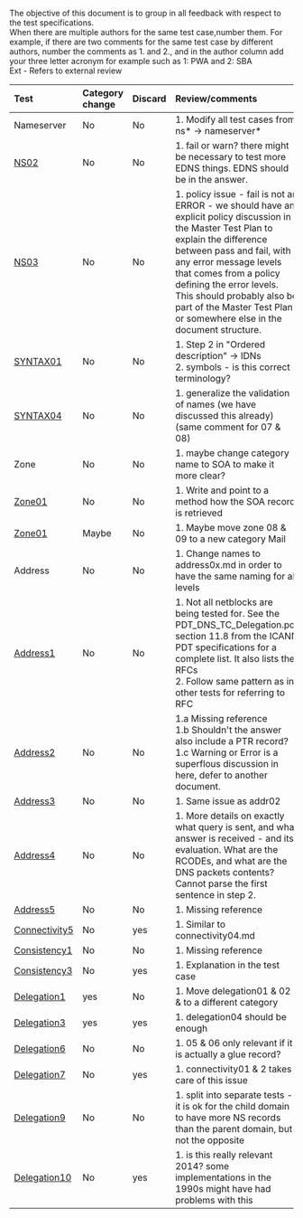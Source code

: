 The objective of this document is to group in all feedback with respect to
the test specifications.<br/>
When there are multiple authors for the same test case,number them. For
example, if there are two comments for the same test case by different
authors, number the comments as 1. and 2., and in the author column add your
three letter acronym  for example such as 1: PWA and 2: SBA <br/>
Ext - Refers to external review <br/>

| Test   | Category change | Discard | Review/comments                  | Author   |
|:-------|:---------|:--------|:----------------------------------------|:---------|
| Nameserver | No | No | 1. Modify all test cases from ns* -> nameserver*  | 1. SBA |
| [NS02](Nameserver-TP/ns02.md) | No | No | 1. fail or warn? there might be necessary to test more EDNS things. EDNS should be in the answer. | 1. Ext |
| [NS03](Nameserver-TP/ns03.md) | No | No | 1.  policy issue - fail is not an ERROR - we should have an explicit policy discussion in the Master Test Plan to explain the difference between pass and fail, with any error message levels that comes from a policy defining the error levels. This should probably also be part of the Master Test Plan or somewhere else in the document structure. | 1. Ext |
| [SYNTAX01](Syntax-TP/syntax01.md) | No | No | 1. Step 2 in "Ordered description" -> IDNs <br/> 2. symbols - is this correct terminology? | 1. SBA <br/> 2. Ext |
| [SYNTAX04](Syntax-TP/syntax04.md) | No | No | 1. generalize the validation of names (we have discussed this already) (same comment for 07 & 08)| 1. Ext |
| Zone | No | No | 1. maybe change category name to SOA to make it more clear?| 1. Ext |
| [Zone01](Zone-TP/zone01.md) | No | No | 1. Write and point to a method how the SOA record is retrieved| 1. SBA |
| [Zone01](Zone-TP/zone08.md) | Maybe | No | 1. Maybe move zone 08 & 09 to a new category Mail| 1. SBA |
| Address | No | No | 1. Change names to address0x.md in order to have the same naming for all levels| 1.PWA |
| [Address1](Address-TP/addr01.md) | No | No | 1. Not all netblocks are being tested for. See the PDT_DNS_TC_Delegation.pdf section 11.8 from the ICANN PDT specifications for a complete list. It also lists the RFCs <br/> 2. Follow same pattern as in other tests for referring to RFC | 1.PWA <br/> 2. SBA |
| [Address2](Address-TP/addr02.md) | No | No | 1.a Missing reference <br/> 1.b Shouldn't the answer also include a PTR record? <br/> 1.c Warning or Error is a superflous discussion in here, defer to another document. | 1.PWA |
| [Address3](Address-TP/addr03.md) | No | No | 1. Same issue as addr02 | 1.PWA |
| [Address4](Address-TP/addr04.md) | No | No | 1. More details on exactly what query is sent, and what answer is received - and its evaluation. What are the RCODEs, and what are the DNS packets contents? Cannot parse the first sentence in step 2. | 1.PWA |
| [Address5](Address-TP/addr05.md) | No | No | 1. Missing reference | 1.PWA |
| [Connectivity5](Connectivity-TP/connectivity05.md) |No | yes | 1. Similar to connectivity04.md | 1.SBA |
| [Consistency1](Consistency-TP/consistency01.md) | No | No | 1. Missing reference | 1.SBA |
| [Consistency3](Consistency-TP/consistency03.md) | No | yes | 1. Explanation in the test case | 1.SBA |
| [Delegation1](Delegation-TP/delegation01.md) | yes | No | 1. Move delegation01 & 02 & to a different category | 1.SBA |
| [Delegation3](Delegation-TP/delegation03.md) | yes | yes | 1. delegation04 should be enough | 1.SBA |
| [Delegation6](Delegation-TP/delegation06.md) | No | No | 1. 05 & 06 only relevant if it is actually a glue record? | 1.Ext |
| [Delegation7](Delegation-TP/delegation07.md) | No | yes | 1. connectivity01 & 2 takes care of this issue | 1.SBA |
| [Delegation9](Delegation-TP/delegation09.md) | No | No | 1. split into separate tests - it is ok for the child domain to have more NS records than the parent domain, but not the opposite | 1.Ext |
| [Delegation10](Delegation-TP/delegation10.md) | No | yes | 1. is this really relevant 2014? some implementations in the 1990s might have had problems with this | 1. Ext |



